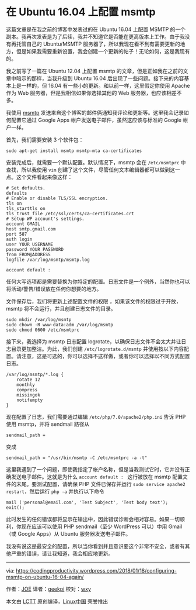 在 Ubuntu 16.04 上配置 msmtp
======

这篇文章是在我之前的博客中发表过的在 Ubuntu 16.04 上配置 MSMTP 的一个副本。我再次发表是为了后续，我并不知道它是否能在更高版本上工作。由于我没有再托管自己的 Ubuntu/MSMTP 服务器了，所以我现在看不到有需要更新的地方，但是如果我需要重新设置，我会创建一个更新的帖子！无论如何，这是我现有的。

我之前写了一篇在 Ubuntu 12.04 上配置 msmtp 的文章，但是正如我在之前的文章中暗示的那样，当我升级到 Ubuntu 16.04 后出现了一些问题。接下来的内容基本上是一样的，但 16.04 有一些小的更新。和以前一样，这里假定你使用 Apache 作为 Web 服务器，但是我相信如果你选择其他的 Web 服务器，也应该相差不多。

我使用 [msmtp][1] 发送来自这个博客的邮件俩通知我评论和更新等。这里我会记录如何配置它通过 Google Apps 帐户发送电子邮件，虽然这应该与标准的 Google 帐户一样。

首先，我们需要安装 3 个软件包：

```
sudo apt-get install msmtp msmtp-mta ca-certificates
```

安装完成后，就需要一个默认配置。默认情况下，msmtp 会在 `/etc/msmtprc` 中查找，所以我使用 `vim` 创建了这个文件，尽管任何文本编辑器都可以做到这一点。这个文件看起来像这样：

```
# Set defaults.
defaults
# Enable or disable TLS/SSL encryption.
tls on
tls_starttls on
tls_trust_file /etc/ssl/certs/ca-certificates.crt
# Setup WP account's settings.
account GMAIL
host smtp.gmail.com
port 587
auth login
user YOUR USERNAME
password YOUR PASSWORD
from FROM@ADDRESS
logfile /var/log/msmtp/msmtp.log

account default :
```

任何大写选项都是需要替换为你特定的配置。日志文件是一个例外，当然你也可以将活动/警告/错误放在任何你想要的地方。

文件保存后，我们将更新上述配置文件的权限 ，如果该文件的权限过于开放，msmtp 将不会运行，并且创建日志文件的目录。

```
sudo mkdir /var/log/msmtp
sudo chown -R www-data:adm /var/log/msmtp
sudo chmod 0600 /etc/msmtprc
```

接下来，我选择为 msmtp 日志配置 logrotate，以确保日志文件不会太大并让日志目录更加整洁。为此，我们创建 `/etc/logrotate.d/msmtp` 并使用按以下内容配置。请注意，这是可选的，你可以选择不这样做，或者你可以选择以不同方式配置日志。
```
/var/log/msmtp/*.log {
	rotate 12
	monthly
	compress
	missingok
	notifempty
}

```

现在配置了日志，我们需要通过编辑 `/etc/php/7.0/apache2/php.ini` 告诉 PHP 使用 msmtp，并将 sendmail 路径从

```
sendmail_path =
```

变成

```
sendmail_path = "/usr/bin/msmtp -C /etc/msmtprc -a -t"
```

这里我遇到了一个问题，即使我指定了帐户名称，但是当我测试它时，它并没有正确发送电子邮件。这就是为什么  `account default : ` 这行被放在 msmtp 配置文件的末尾。要测试配置，请确保 PHP 文件已保存并运行 `sudo service apache2 restart`，然后运行 `php -a` 并执行以下命令

```
mail ('personal@email.com', 'Test Subject', 'Test body text');
exit();
```

此时发生的任何错误都将显示在输出中，因此错误诊断会相对容易。如果一切顺利，你现在应该可以使用 PHP sendmail（至少 WordPress 可以）中用 Gmail（或 Google Apps）从 Ubuntu 服务器发送电子邮件。

我没有说这是最安全的配置，所以当你看到并且意识要这个非常不安全，或者有其他严重的错误，请让我知道，我会相应地更新。


--------------------------------------------------------------------------------

via: https://codingproductivity.wordpress.com/2018/01/18/configuring-msmtp-on-ubuntu-16-04-again/

作者：[JOE][a]
译者：[geekpi](https://github.com/geekpi)
校对：[wxy](https://github.com/wxy)

本文由 [LCTT](https://github.com/LCTT/TranslateProject) 原创编译，[Linux中国](https://linux.cn/) 荣誉推出

[a]:https://codingproductivity.wordpress.com/author/joeb454/
[1]:http://msmtp.sourceforge.net/
